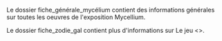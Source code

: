 Le dossier fiche_générale_mycélium contient des informations générales sur toutes les oeuvres de l'exposition Mycellium.

Le dossier fiche_zodie_gal contient plus d'informations sur Le jeu <<Zodie-Gal>>.
